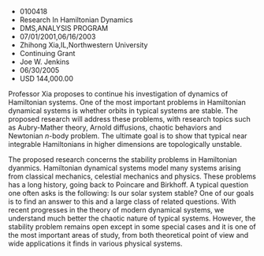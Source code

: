 
* 0100418
* Research In Hamiltonian Dynamics
* DMS,ANALYSIS PROGRAM
* 07/01/2001,06/16/2003
* Zhihong Xia,IL,Northwestern University
* Continuing Grant
* Joe W. Jenkins
* 06/30/2005
* USD 144,000.00

Professor Xia proposes to continue his investigation of dynamics of Hamiltonian
systems. One of the most important problems in Hamiltonian dynamical systems is
whether orbits in typical systems are stable. The proposed research will address
these problems, with research topics such as Aubry-Mather theory, Arnold
diffusions, chaotic behaviors and Newtonian $n$-body problem. The ultimate goal
is to show that typical near integrable Hamiltonians in higher dimensions are
topologically unstable.

The proposed research concerns the stability problems in Hamiltonian dyanmics.
Hamiltonian dynamical systems model many systems arising from classical
mechanics, celestial mechanics and physics. These problems has a long history,
going back to Poincare and Birkhoff. A typical question one often asks is the
following: Is our solar system stable? One of our goals is to find an answer to
this and a large class of related questions. With recent progresses in the
theory of modern dynamical systems, we understand much better the chaotic nature
of typical systems. However, the stability problem remains open except in some
special cases and it is one of the most important areas of study, from both
theoretical point of view and wide applications it finds in various physical
systems.


